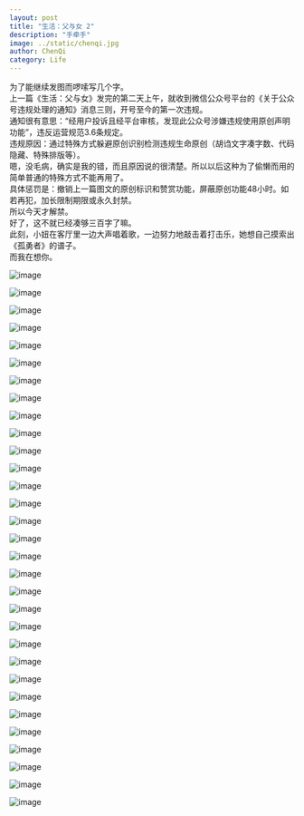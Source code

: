 ```yaml
---
layout: post
title: "生活：父与女 2"
description: "手牵手"
image: ../static/chenqi.jpg
author: ChenQi
category: Life
---
```


为了能继续发图而啰嗦写几个字。  
上一篇《生活：父与女》发完的第二天上午，就收到微信公众号平台的《关于公众号违规处理的通知》消息三则，开号至今的第一次违规。  
通知很有意思：“经用户投诉且经平台审核，发现此公众号涉嫌违规使用原创声明功能”，违反运营规范3.6条规定。  
违规原因：通过特殊方式躲避原创识别检测违规生命原创（胡诌文字凑字数、代码隐藏、特殊排版等）。  
嗯，没毛病，确实是我的错，而且原因说的很清楚。所以以后这种为了偷懒而用的简单普通的特殊方式不能再用了。  
具体惩罚是：撤销上一篇图文的原创标识和赞赏功能，屏蔽原创功能48小时。如若再犯，加长限制期限或永久封禁。  
所以今天才解禁。  
好了，这不就已经凑够三百字了嘛。  
此刻，小妞在客厅里一边大声唱着歌，一边努力地敲击着打击乐，她想自己摸索出《孤勇者》的谱子。  
而我在想你。

![image](../static/handinhand/20150322.jpg)

![image](../static/handinhand/20150426.jpg)

![image](../static/handinhand/20150502.jpg)

![image](../static/handinhand/20150619.jpg)

![image](../static/handinhand/20150622.jpg)

![image](../static/handinhand/20150718.jpg)

![image](../static/handinhand/20150815.jpg)

![image](../static/handinhand/20150908.1.jpg)

![image](../static/handinhand/20150908.2.jpg)

![image](../static/handinhand/20160922.jpg)

![image](../static/handinhand/20170304.1.jpg)

![image](../static/handinhand/20170304.2.jpg)

![image](../static/handinhand/20170723.jpg)

![image](../static/handinhand/20170729.jpg)

![image](../static/handinhand/20171005.1.jpg)

![image](../static/handinhand/20171005.2.jpg)

![image](../static/handinhand/20171028.jpg)

![image](../static/handinhand/20171029.1.jpg)

![image](../static/handinhand/20171029.2.jpg)

![image](../static/handinhand/20180217.1.jpg)

![image](../static/handinhand/20180217.2.jpg)

![image](../static/handinhand/20180222.jpg)

![image](../static/handinhand/20180528.jpg)

![image](../static/handinhand/20180601.1.jpg)

![image](../static/handinhand/20180601.2.jpg)

![image](../static/handinhand/20180616.1.jpg)

![image](../static/handinhand/20180616.2.jpg)

![image](../static/handinhand/20190407.jpg)

![image](../static/handinhand/20190519.jpg)

![image](../static/handinhand/20200619.jpg)

![image](../static/handinhand/20210404.jpg)
